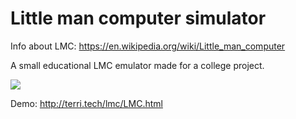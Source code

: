 # Little man computer simulator

Info about LMC: https://en.wikipedia.org/wiki/Little_man_computer

A small educational LMC emulator made for a college project.

![](http://terri.tech/rs/?i=5dbf117bd3bc6.png)

Demo: http://terri.tech/lmc/LMC.html
